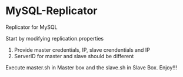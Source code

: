 MySQL-Replicator
================

Replicator for MySQL


Start by modifying replication.properties
1) Provide master credentials, IP, slave crendentials and IP
2) ServerID for master and slave should be different

Execute master.sh in Master box and the slave.sh in Slave Box.
Enjoy!!!
